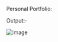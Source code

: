 Personal Portfolio:

Output:-

![image](https://github.com/parasharsavya/project1/assets/153751548/3787ea34-6bfd-47e5-812e-e3f5b2e0447e)
